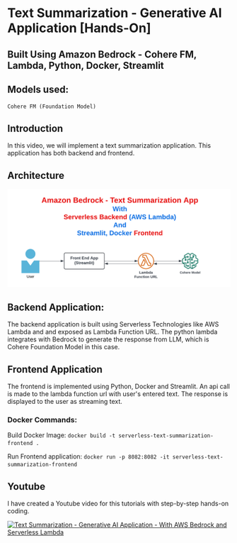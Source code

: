 # Text Summarization - Generative AI Application [Hands-On]
## Built Using Amazon Bedrock - Cohere FM, Lambda, Python, Docker, Streamlit
## Models used:
    Cohere FM (Foundation Model)

## Introduction
In this video, we will implement a text summarization application. This application has both backend and frontend.

## Architecture
![image info](./Bedrock-Text-Summarization-Serverless-App.png)

## Backend Application:
  The backend application is built using Serverless Technologies like AWS Lambda and and exposed as Lambda Function URL.
  The python lambda integrates with Bedrock to generate the response from LLM, which is Cohere Foundation Model in this case.

## Frontend Application
  The frontend is implemented using Python, Docker and Streamlit. An api call is made to the lambda function url with user's entered text.
  The response is displayed to the user as streaming text.

### Docker Commands:

  Build Docker Image:
  `docker build -t serverless-text-summarization-frontend .`

  Run Frontend application:
  `docker run -p 8082:8082 -it serverless-text-summarization-frontend`


## Youtube
I have created a Youtube video for this tutorials with step-by-step hands-on coding.

[![Text Summarization - Generative AI Application - With AWS Bedrock and Serverless Lambda](https://i9.ytimg.com/vi/DIt2Hwy-FTM/mqdefault.jpg?v=664d1aae&sqp=CKyDtrIG&rs=AOn4CLDA-_EQ3-Ksn5bh__pB-IdDpuBdKg)](https://www.youtube.com/watch?v=DIt2Hwy-FTM)
